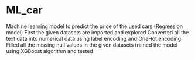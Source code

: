 # ML_car
Machine learning model to predict the price of the used cars (Regression model)
First the given datasets are imported and explored
Converted all the text data into numerical data using label encoding and OneHot encoding
Filled all the missing null values in the given datasets
trained the model using XGBoost algorithm and tested 
